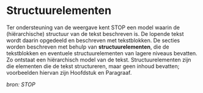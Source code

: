 # Structuurelementen

Ter ondersteuning van de weergave kent STOP een model waarin de (hiërarchische) structuur van de tekst beschreven is. De lopende tekst wordt daarin 
opgedeeld en beschreven met tekstblokken. De secties worden beschreven met behulp van **structuurelementen**, die de tekstblokken en eventuele structuurelementen 
van lagere niveaus bevatten. Zo ontstaat een hiërarchisch model van de tekst. Structuurelementen zijn die elementen die de tekst structureren, maar geen 
inhoud bevatten; voorbeelden hiervan zijn Hoofdstuk en Paragraaf. 

*bron: STOP*

